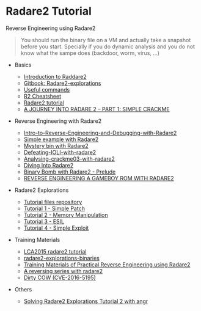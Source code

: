 # Radare2 Tutorial

Reverse Engineering using Radare2

> You should run the binary file on a VM and actually take a snapshot before you start. Specially if you do dynamic analysis and you do not know what the sampe does (backdoor, worm, virus, ...)


- Basics
    - [Introduction to Raddare2](introduction_to_radare2.md)
    - [Gitbook: Radare2-explorations](https://monosource.gitbooks.io/radare2-explorations/content/introduction.html)
    - [Useful commands](http://exitno.de/reversing/)
    - [R2 Cheatsheet](https://github.com/zxgio/r2-cheatsheet)
    - [Radare2 tutorial](radare2_tutorial.pdf)
    - [A JOURNEY INTO RADARE 2 – PART 1: SIMPLE CRACKME](https://www.megabeets.net/a-journey-into-radare-2-part-1/)

- Reverse Engineering with Radare2
    - [Intro-to-Reverse-Engineering-and-Debugging-with-Radare2](Intro-to-Reverse-Engineering-and-Debugging-with-Radare2.pdf)
    - [Simple example with Radare2](simple-example-with-radare2.md)
    - [Mystery bin with Radare2](mystery-bin-with-radare2.md)
    - [Defeating-IOLI-with-radare2](defeating-IOLI-with-radare2.md)
    - [Analysing-crackme03-with-radare2](analysing-crackme03-with-radare2.md)
    - [Diving Into Radare2](http://blog.devit.co/diving-into-radare2/)
    - [Binary Bomb with Radare2 - Prelude](https://unlogic.co.uk/2016/04/12/Binary%20Bomb%20with%20Radare2%20-%20Prelude/index.html)
    - [REVERSE ENGINEERING A GAMEBOY ROM WITH RADARE2](https://www.megabeets.net/reverse-engineering-a-gameboy-rom-with-radare2/)

- Radare2 Explorations
    - [Tutorial files repository](https://github.com/monosource/radare2-explorations-binaries)
    - [Tutorial 1 - Simple Patch](https://monosource.gitbooks.io/radare2-explorations/content/tut1/tut1_-_simple_patch.html)
    - [Tutorial 2 - Memory Manipulation](https://monosource.gitbooks.io/radare2-explorations/content/tut2/tut2_-_mem_manip.html)
    - [Tutorial 3 - ESIL](https://monosource.gitbooks.io/radare2-explorations/content/tut3/tut3_-_esil.html)
    - [Tutorial 4 - Simple Exploit](https://monosource.gitbooks.io/radare2-explorations/content/tut4/tut4_-_exploit.html)

- Training Materials
    - [LCA2015 radare2 tutorial](https://github.com/pastcompute/lca2015-radare2-tutorial)
    - [radare2-explorations-binaries](https://github.com/monosource/radare2-explorations-binaries)
    - [Training Materials of Practical Reverse Engineering using Radare2](https://github.com/s4n7h0/Practical-Reverse-Engineering-using-Radare2)
    - [A reversing series with radare2](https://github.com/bluec0re/reversing-radare2)
    - [Dirty COW (CVE-2016-5195)](https://dirtycow.ninja/)

- Others
    - [Solving Radare2 Explorations Tutorial 2 with angr](https://monosource.github.io/2016/06/solving-tut2-angr)
